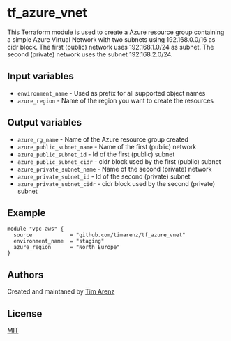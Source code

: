# tf_azure_vnet
This Terraform module is used to create a Azure resource group containing a simple Azure Virtual Network with two subnets using 192.168.0.0/16 as cidr block.
The first (public) network uses 192.168.1.0/24 as subnet. The second (private) network uses the subnet 192.168.2.0/24.

## Input variables
* `environment_name` - Used as prefix for all supported object names
* `azure_region` - Name of the region you want to create the resources

## Output variables

* `azure_rg_name` - Name of the Azure resource group created
* `azure_public_subnet_name` - Name of the first (public) network
* `azure_public_subnet_id` - Id of the first (public) subnet
* `azure_public_subnet_cidr` - cidr block used by the first (public) subnet
* `azure_private_subnet_name` - Name of the second (private) network
* `azure_private_subnet_id` - Id of the second (private) subnet
* `azure_private_subnet_cidr` - cidr block used by the second (private) subnet

## Example
```hcl
module "vpc-aws" {
  source            = "github.com/timarenz/tf_azure_vnet"
  environment_name  = "staging"
  azure_region      = "North Europe"
}
```

## Authors
Created and maintaned by [Tim Arenz](https://github.com/timarenz)

## License
[MIT](LICENSE)